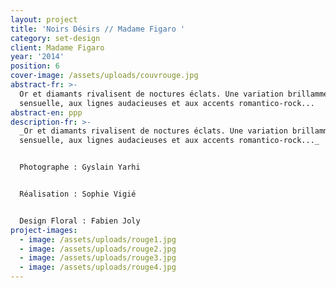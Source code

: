 ```yaml
---
layout: project
title: 'Noirs Désirs // Madame Figaro '
category: set-design
client: Madame Figaro
year: '2014'
position: 6
cover-image: /assets/uploads/couvrouge.jpg
abstract-fr: >-
  Or et diamants rivalisent de noctures éclats. Une variation brillamment
  sensuelle, aux lignes audacieuses et aux accents romantico-rock...
abstract-en: ppp
description-fr: >-
  _Or et diamants rivalisent de noctures éclats. Une variation brillamment
  sensuelle, aux lignes audacieuses et aux accents romantico-rock..._


  Photographe : Gyslain Yarhi 


  Réalisation : Sophie Vigié 


  Design Floral : Fabien Joly
project-images:
  - image: /assets/uploads/rouge1.jpg
  - image: /assets/uploads/rouge2.jpg
  - image: /assets/uploads/rouge3.jpg
  - image: /assets/uploads/rouge4.jpg
---
```


